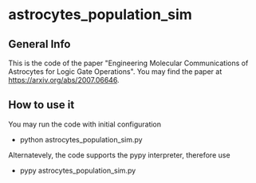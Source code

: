 # astrocytes_population_sim

## General Info
This is the code of the paper "Engineering Molecular Communications of Astrocytes for Logic Gate Operations". You may find the paper at https://arxiv.org/abs/2007.06646.

## How to use it

You may run the code with initial configuration
- python astrocytes_population_sim.py
  
Alternatevely, the code supports the pypy interpreter, therefore use
- pypy astrocytes_population_sim.py
